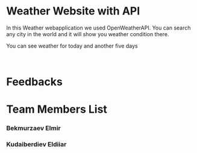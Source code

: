 # Weather Website with API

<p>In this Weather webapplication we used OpenWeatherAPI. You can search any city in the world and it will show you weather condition there.</p>
<p>You can see weather for today and another five days</p>

<img src="img/screenshot.png" alt="">
<img src="img/Screenshot1.png" alt="">

# Feedbacks

# Team Members List
<h3>Bekmurzaev Elmir</h3>
<h3>Kudaiberdiev Eldiiar</h3>
